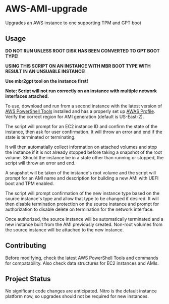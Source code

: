 # AWS-AMI-upgrade
Upgrades an AWS instance to one supporting TPM and GPT boot

## Usage
**DO NOT RUN UNLESS ROOT DISK HAS BEEN CONVERTED TO GPT BOOT TYPE!**

**USING THIS SCRIPT ON AN INSTANCE WITH MBR BOOT TYPE WITH RESULT IN AN UNSUABLE INSTANCE!**

**Use mbr2gpt tool on the instance first!**

**Note: Script will not run correctly on an instance with multiple network interfaces attached.**

To use, download and run from a second instance with the latest version of [AWS PowerShell Tools](https://docs.aws.amazon.com/powershell/latest/userguide/pstools-welcome.html) installed and has a properly set up [AWAS Profile](https://docs.aws.amazon.com/powershell/latest/userguide/creds-idc.html). Verify the correct region for AMI generation (default is US-East-2).

The script will prompt for an EC2 instance ID and confirm the state of the instance, then ask for user confirmation. It will throw an error and end if the state is terminated or terminating.

It will then automatially collect information on attached volumes and stop the instance if it is not already stopped before taking a snapshot of the root volume. Should the instance be in a state other than running or stopped, the script will throw an error and end.

A snapshot will be taken of the instance's root volume and the script will prompt for an AMI name and description for building a new AMI with UEFI boot and TPM enabled.

The script will prompt confirmation of the new instance type based on the source instance's type and allow that type to be changed if desired. It will then disable termination protection on the source instance and prompt for authorization to disable delete on termination for the network interface.

Once authorized, the source instance will be automatically terminated and a new instance built from the AMI previously created. Non-root volumes from the source instance will be attached to the new instance.

## Contributing
Before modifying, check the latest AWS PowerShell Tools and commands for compatability. Also check data structures for EC2 instances and AMIs.

## Project Status
No significant code changes are anticipated. Nitro is the default instance platform now, so upgrades should not be required for new instances.
